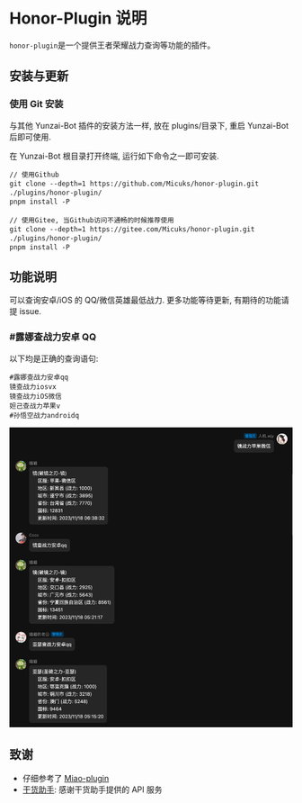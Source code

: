 # Honor-Plugin 说明

`honor-plugin`是一个提供王者荣耀战力查询等功能的插件。

## 安装与更新

### 使用 Git 安装

与其他 Yunzai-Bot 插件的安装方法一样, 放在 plugins/目录下, 重启 Yunzai-Bot 后即可使用.

在 Yunzai-Bot 根目录打开终端, 运行如下命令之一即可安装.

```
// 使用Github
git clone --depth=1 https://github.com/Micuks/honor-plugin.git ./plugins/honor-plugin/
pnpm install -P

// 使用Gitee, 当Github访问不通畅的时候推荐使用
git clone --depth=1 https://gitee.com/Micuks/honor-plugin.git ./plugins/honor-plugin/
pnpm install -P
```

## 功能说明

可以查询安卓/iOS 的 QQ/微信英雄最低战力. 更多功能等待更新, 有期待的功能请提 issue.

### #露娜查战力安卓 QQ

以下均是正确的查询语句:

```
#露娜查战力安卓qq
镜查战力iosvx
镜查战力iOS微信
妲己查战力苹果v
#孙悟空战力androidq
```

![](./resources/readme/proficiency-query-sample.png)

## 致谢

- 仔细参考了 [Miao-plugin](https://github.com/yoimiya-kokomi/miao-plugin)
- [干货助手](使用了干货助手): 感谢干货助手提供的 API 服务
